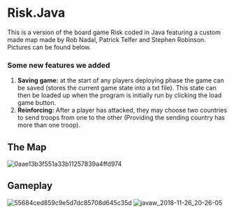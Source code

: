 # Risk.Java
This is a version of the board game Risk coded in Java featuring a custom made map made by Rob Nadal, Patrick Telfer and Stephen Robinson. Pictures can be found below.

### Some new features we added
 1. **Saving game:** at the start of any players deploying phase the game can be saved (stores the current game state into a txt file). This state can then be loaded up when the program is initially run by clicking the load game button.
 2. **Reinforcing:** After a player has attacked, they may choose two countries to send troops from one to the other (Providing the sending country has more than one troop).
 
 

## The Map
![0aae13b3f551a33b11257839a4ffd974](https://user-images.githubusercontent.com/42557335/44371076-172d2e80-a4ab-11e8-98bf-1b44fe71960e.png)

## Gameplay
![55684ced859c9e5d7dc85708d645c35d](https://user-images.githubusercontent.com/42557335/44371109-46dc3680-a4ab-11e8-8398-b734c71e6925.png)
![javaw_2018-11-26_20-26-05](https://user-images.githubusercontent.com/42557335/49052381-95d7ed00-f1b9-11e8-9a3d-dae18361d32b.png)

